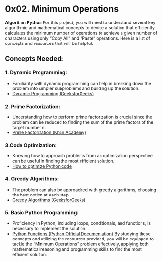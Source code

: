 # 0x02. Minimum Operations
**Algorithm Python**
For this project, you will need to understand several key algorithmic and mathematical concepts to devise a solution that efficiently calculates the minimum number of operations to achieve a given number of characters using only “Copy All” and “Paste” operations. Here is a list of concepts and resources that will be helpful:
## Concepts Needed:
### 1\. Dynamic Programming:
* Familiarity with dynamic programming can help in breaking down the problem into simpler subproblems and building up the solution.
* [Dynamic Programming (GeeksforGeeks)](https://www.geeksforgeeks.org/dynamic-programming/ "Dynamic Programming (GeeksforGeeks)")
### 2\. Prime Factorization:
* Understanding how to perform prime factorization is crucial since the problem can be reduced to finding the sum of the prime factors of the target number n.
* [Prime Factorization (Khan Academy)](https://www.khanacademy.org/math/pre-algebra/pre-algebra-factors-multiples/pre-algebra-prime-factorization-prealg/v/prime-factorization "Prime Factorization (Khan Academy)")
### 3\.Code Optimization:
* Knowing how to approach problems from an optimization perspective can be useful in finding the most efficient solution.
* [How to optimize Python code](https://stackify.com/how-to-optimize-python-code/ "How to optimize Python code")
### 4\. Greedy Algorithms:
* The problem can also be approached with greedy algorithms, choosing the best option at each step.
* [Greedy Algorithms (GeeksforGeeks)](https://www.geeksforgeeks.org/greedy-algorithms/ "Greedy Algorithms (GeeksforGeeks)")
### 5\. Basic Python Programming:
* Proficiency in Python, including loops, conditionals, and functions, is necessary to implement the solution.
* [Python Functions (Python Official Documentation)](https://docs.python.org/3/tutorial/controlflow.html#defining-functions "Python Functions (Python Official Documentation)")
By studying these concepts and utilizing the resources provided, you will be equipped to tackle the “Minimum Operations” problem effectively, applying both mathematical reasoning and programming skills to find the most efficient solution.
